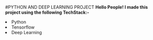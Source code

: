 #PYTHON AND DEEP LEARNING PROJECT
<b>
Hello People! I made this project using the following TechStack:- 
</b>
<li>Python
<li>Tensorflow
<li>Deep Learning

